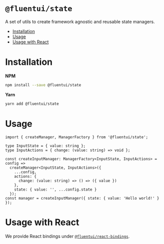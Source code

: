 # `@fluentui/state`

A set of utils to create framework agnostic and reusable state managers.

<!-- START doctoc generated TOC please keep comment here to allow auto update -->
<!-- DON'T EDIT THIS SECTION, INSTEAD RE-RUN doctoc TO UPDATE -->

- [Installation](#installation)
- [Usage](#usage)
- [Usage with React](#usage-with-react)

<!-- END doctoc generated TOC please keep comment here to allow auto update -->

# Installation

**NPM**

```bash
npm install --save @fluentui/state
```

**Yarn**

```bash
yarn add @fluentui/state
```

# Usage

```tsx
import { createManager, ManagerFactory } from '@fluentui/state';

type InputState = { value: string };
type InputActions = { change: (value: string) => void };

const createInputManager: ManagerFactory<InputState, InputActions> = config =>
  createManager<InputState, InputActions>({
    ...config,
    actions: {
      change: (value: string) => () => ({ value })
    },
    state: { value: '', ...config.state }
  });
const manager = createInputManager({ state: { value: 'Hello world!' } });
```

# Usage with React

We provide React bindings under [`@fluentui/react-bindings`](https://github.com/microsoft/fluent-ui-react/tree/master/packages/react-bindings).
